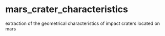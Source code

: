 # mars_crater_characteristics
extraction of the geometrical characteristics of impact craters located on mars
